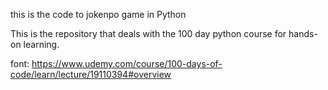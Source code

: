 this is the code to jokenpo game in Python

This is the repository that deals with the 100 day python course for hands-on learning.

font: https://www.udemy.com/course/100-days-of-code/learn/lecture/19110394#overview
